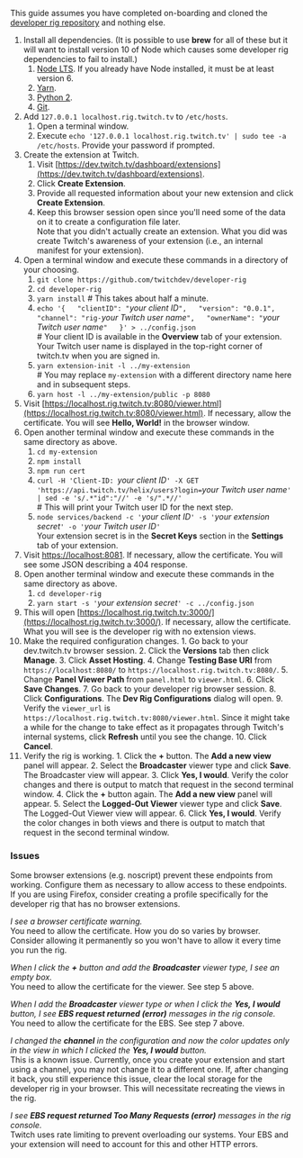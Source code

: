 This guide assumes you have completed on-boarding and cloned the [developer rig repository](https://github.com/twitchdev/developer-rig) and nothing else.

1.  Install all dependencies.  (It is possible to use **brew** for all of these but it will want to install version 10 of Node which causes some developer rig dependencies to fail to install.)
    1.  [Node LTS](https://nodejs.org/en/download/).  If you already have Node installed, it must be at least version 6.
    2.  [Yarn](https://yarnpkg.com/lang/en/docs/install).
    3.  [Python 2](https://www.python.org/downloads/release/python-2715/).
    4.  [Git](https://git-scm.com/download/mac).
2.  Add `127.0.0.1 localhost.rig.twitch.tv` to `/etc/hosts`.
    1.  Open a terminal window.
    2.  Execute `echo '127.0.0.1 localhost.rig.twitch.tv' | sudo tee -a /etc/hosts`.  Provide your password if prompted.
3.  Create the extension at Twitch.
    1.  Visit [https://dev.twitch.tv/dashboard/extensions](https://dev.twitch.tv/dashboard/extensions).
    2.  Click **Create Extension**.
    3.  Provide all requested information about your new extension and click **Create Extension**.
    4.  Keep this browser session open since you'll need some of the data on it to create a configuration file later.  
        Note that you didn't actually create an extension.  What you did was create Twitch's awareness of your extension (i.e., an internal manifest for your extension).
4.  Open a terminal window and execute these commands in a directory of your choosing.
    1.  `git clone https://github.com/twitchdev/developer-rig`
    2.  `cd developer-rig`
    3.  `yarn install` # This takes about half a minute.
    4.  `echo '{  
          "clientID": "`_your client ID_`",  
          "version": "0.0.1",  
          "channel": "rig-`_your Twitch user name_`",  
          "ownerName": "`_your Twitch user name_`"  
        }' > ../config.json`  
        \# Your client ID is available in the **Overview** tab of your extension.  Your Twitch user name is displayed in the top-right corner of twitch.tv when you are signed in.
    5.  `yarn extension-init -l ../my-extension`  
        \# You may replace `my-extension` with a different directory name here and in subsequent steps.
    6.  `yarn host -l ../my-extension/public -p 8080`
5.  Visit [https://localhost.rig.twitch.tv:8080/viewer.html](https://localhost.rig.twitch.tv:8080/viewer.html).  If necessary, allow the certificate.  You will see **Hello, World!** in the browser window.
6.  Open another terminal window and execute these commands in the same directory as above.
    1.  `cd my-extension`
    2.  `npm install`
    3.  `npm run cert`
    4.  `curl -H 'Client-ID: `_your client ID_`' -X GET 'https://api.twitch.tv/helix/users?login=`_your Twitch user name_`' | sed -e 's/.*"id":"//' -e 's/".*//'`  
        \# This will print your Twitch user ID for the next step.
    5.  `node services/backend -c '`_your client ID_`' -s '`_your extension secret_`' -o '`_your Twitch user ID_`'`  
        Your extension secret is in the **Secret Keys** section in the **Settings** tab of your extension.
7.  Visit [https://localhost:8081](https://localhost:8081).  If necessary, allow the certificate.  You will see some JSON describing a 404 response.
8.  Open another terminal window and execute these commands in the same directory as above.
    1.  `cd developer-rig`
    2.  `yarn start -s '`_your extension secret_`' -c ../config.json`
9.  This will open [https://localhost.rig.twitch.tv:3000/](https://localhost.rig.twitch.tv:3000/).  If necessary, allow the certificate.  What you will see is the developer rig with no extension views.
10.  Make the required configuration changes.
    1.  Go back to your dev.twitch.tv browser session.
    2.  Click the **Versions** tab then click **Manage**.
    3.  Click **Asset Hosting**.
    4.  Change **Testing Base URI** from `https://localhost:8080/` to `https://localhost.rig.twitch.tv:8080/`.
    5.  Change **Panel Viewer Path** from `panel.html` to `viewer.html`.
    6.  Click **Save Changes**.
    7.  Go back to your developer rig browser session.
    8.  Click **Configurations**.  The **Dev Rig Configurations** dialog will open.
    9.  Verify the `viewer_url` is `https://localhost.rig.twitch.tv:8080/viewer.html`.  Since it might take a while for the change to take effect as it propagates through Twitch's internal systems, click **Refresh** until you see the change.
    10.  Click **Cancel**.
11.  Verify the rig is working.
    1.  Click the **+** button.  The **Add a new view** panel will appear.
    2.  Select the **Broadcaster** viewer type and click **Save**.  The Broadcaster view will appear.
    3.  Click **Yes, I would**.  Verify the color changes and there is output to match that request in the second terminal window.
    4.  Click the **+** button again.  The **Add a new view** panel will appear.
    5.  Select the **Logged-Out Viewer** viewer type and click **Save**.  The Logged-Out Viewer view will appear.
    6.  Click **Yes, I would**.  Verify the color changes in both views and there is output to match that request in the second terminal window.

### Issues

Some browser extensions (e.g. noscript) prevent these endpoints from working.  Configure them as necessary to allow access to these endpoints.  If you are using Firefox, consider creating a profile specifically for the developer rig that has no browser extensions.

_I see a browser certificate warning._  
You need to allow the certificate.  How you do so varies by browser.  Consider allowing it permanently so you won't have to allow it every time you run the rig.

_When I click the **+** button and add the **Broadcaster** viewer type, I see an empty box._  
You need to allow the certificate for the viewer.  See step 5 above.

_When I add the **Broadcaster** viewer type or when I click the **Yes, I would** button, I see **EBS request returned (error)** messages in the rig console._  
You need to allow the certificate for the EBS.  See step 7 above.

_I changed the **channel** in the configuration and now the color updates only in the view in which I clicked the **Yes, I would** button._  
This is a known issue.  Currently, once you create your extension and start using a channel, you may not change it to a different one.  If, after changing it back, you still experience this issue, clear the local storage for the developer rig in your browser.  This will necessitate recreating the views in the rig.

_I see **EBS request returned Too Many Requests (error)** messages in the rig console._  
Twitch uses rate limiting to prevent overloading our systems.  Your EBS and your extension will need to account for this and other HTTP errors.

